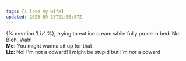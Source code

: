 ```yaml
---
tags: [i love my wife]
updated: 2025-09-15T21:56:57Z
---
```


{% mention 'Liz' %}**,** trying to eat ice cream while fully prone in bed: No. Bleh. Wah!\
**Me:** You might wanna sit up for that\
**Liz:** No! I'm not a coward! I might be stupid but I'm *not* a coward
